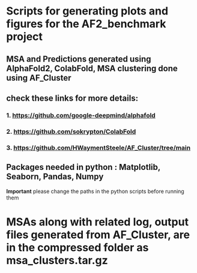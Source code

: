 # Scripts for generating plots and figures for the AF2_benchmark project
## MSA and Predictions generated using AlphaFold2, ColabFold, MSA clustering done using AF_Cluster
## check these links for more details:
### 1. https://github.com/google-deepmind/alphafold
### 2. https://github.com/sokrypton/ColabFold
### 3. https://github.com/HWaymentSteele/AF_Cluster/tree/main

## Packages needed in python : Matplotlib, Seaborn, Pandas, Numpy

**Important** please change the paths in the python scripts before running them

# MSAs along with related log, output files generated from AF_Cluster, are in the compressed folder as msa_clusters.tar.gz  
